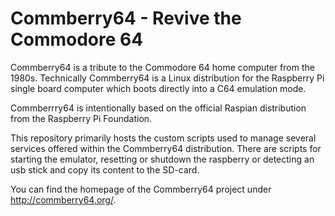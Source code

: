 
Commberry64 - Revive the Commodore 64
======================================

Commberry64 is a tribute to the Commodore 64 home computer from the 1980s.
Technically Commberry64 is a Linux distribution for the Raspberry Pi single board computer which 
boots directly into a C64 emulation mode.

Commberrry64 is intentionally based on the official Raspian distribution from the Raspberry Pi 
Foundation.

This repository primarily hosts the custom scripts used to manage several services
offered within the Commberry64 distribution.
There are scripts for starting the emulator, resetting or shutdown the raspberry or detecting
an usb stick and copy its content to the SD-card.

You can find the homepage of the Commberry64 project under http://commberry64.org/.

